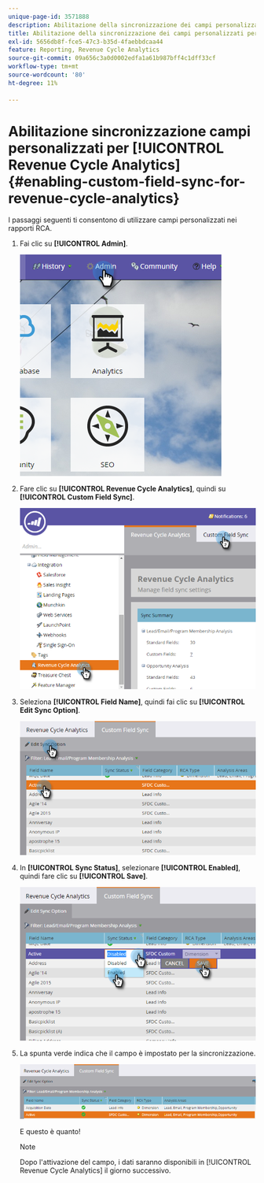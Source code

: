 ```yaml
---
unique-page-id: 3571888
description: Abilitazione della sincronizzazione dei campi personalizzati per l’analisi del ciclo dei ricavi - Documentazione di Marketo - Documentazione del prodotto
title: Abilitazione della sincronizzazione dei campi personalizzati per analisi ciclo ricavi
exl-id: 5656db8f-fce5-47c3-b35d-4faebbdcaa44
feature: Reporting, Revenue Cycle Analytics
source-git-commit: 09a656c3a0d0002edfa1a61b987bff4c1dff33cf
workflow-type: tm+mt
source-wordcount: '80'
ht-degree: 11%

---
```


# Abilitazione sincronizzazione campi personalizzati per [!UICONTROL Revenue Cycle Analytics] {#enabling-custom-field-sync-for-revenue-cycle-analytics}

I passaggi seguenti ti consentono di utilizzare campi personalizzati nei rapporti RCA.

1. Fai clic su **[!UICONTROL Admin]**.

   ![](assets/one.png)

1. Fare clic su **[!UICONTROL Revenue Cycle Analytics]**, quindi su **[!UICONTROL Custom Field Sync]**.

   ![](assets/two.png)

1. Seleziona **[!UICONTROL Field Name]**, quindi fai clic su **[!UICONTROL Edit Sync Option]**.

   ![](assets/three.png)

1. In **[!UICONTROL Sync Status]**, selezionare **[!UICONTROL Enabled]**, quindi fare clic su **[!UICONTROL Save]**.

   ![](assets/four.png)

1. La spunta verde indica che il campo è impostato per la sincronizzazione.

   ![](assets/five.png)

   E questo è quanto!

   >[!NOTE]
   >
   >Dopo l&#39;attivazione del campo, i dati saranno disponibili in [!UICONTROL Revenue Cycle Analytics] il giorno successivo.
